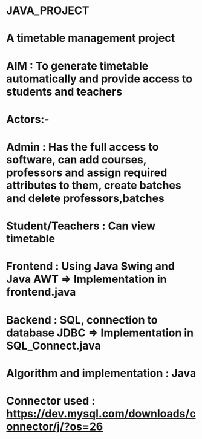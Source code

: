 # JAVA_PROJECT
# A timetable management project

# AIM : To generate timetable automatically and provide access to students and teachers

# Actors:-

# Admin : Has the full access to software, can add courses, professors and assign required attributes to them, create batches and delete professors,batches

# Student/Teachers : Can view timetable

# Frontend : Using Java Swing and Java AWT => Implementation in frontend.java

# Backend : SQL, connection to database JDBC => Implementation in SQL_Connect.java

# Algorithm and implementation : Java

# Connector used : https://dev.mysql.com/downloads/connector/j/?os=26
